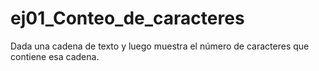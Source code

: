 # ej01_Conteo_de_caracteres
 Dada una cadena de texto y luego muestra el número de caracteres que contiene esa cadena.
